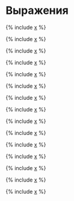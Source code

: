 # Выражения

{% include [x](_includes/expressions/concatenation.md) %}

{% include [x](_includes/expressions/check-match.md) %}

{% include [x](_includes/expressions/operators.md) %}

{% include [x](_includes/expressions/is-null.md) %}

{% include [x](_includes/expressions/is-distinct-from.md) %}

{% include [x](_includes/expressions/between.md) %}

{% include [x](_includes/expressions/in.md) %}

{% include [x](_includes/expressions/as.md) %}

{% include [x](_includes/expressions/cast.md) %}

{% include [x](_includes/expressions/bitcast.md) %}

{% include [x](_includes/expressions/case.md) %}

{% include [x](_includes/expressions/named-nodes.md) %}

{% include [x](_includes/expressions/tables.md) %}

{% include [x](_includes/expressions/lambda.md) %}

<!--[Пример в tutorial](https://cluster-name.yql/Tutorial/yt_16_Lambda_functions)-->

{% include [x](_includes/expressions/items-access.md) %}

<!--[Пример в tutorial](https://cluster-name.yql/Tutorial/yt_12_Containers)-->
